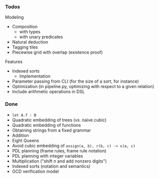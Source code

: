 ### Todos

Modeling

* Composition
    * with types
    * with unary predicates
* Natural deduction
* Tagging tiles
* Piecewise grid with overlap (existence proof)

Features
* Indexed sorts
    * Implementation
* Parameter passing from CLI (for the size of a sort, for instance)
* Optimization (in pipeline.py, optimizing with respect to a given relation)
* Include arithmetic operations in DSL

### Done

* `let A.f : B`
* Quadratic embedding of trees (vs. naive cubic)
* Quadratic embedding of functions
* Obtaining strings from a fixed grammar
* Addition
* Eight Queens
* Avoid cubic embedding of `assign(a, b), r(b, c) -> s(a, c)`
* PDL planning (frame rules, frame rule notation)
* PDL planning with integer variables
* Multiplication ("shift n and add nonzero digits")
* Indexed sorts (notation and semantics)
* GCD verification model
